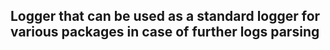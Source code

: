 ## Logger that can be used as a standard logger for various packages in case of further logs parsing